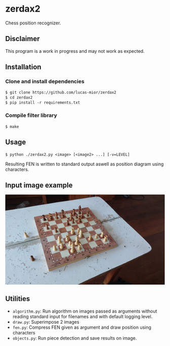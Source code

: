 # zerdax2
Chess position recognizer.

## Disclaimer
This program is a work in progress and may not work as expected.

## Installation
### Clone and install dependencies
```
$ git clone https://github.com/lucas-mior/zerdax2
$ cd zerdax2
$ pip install -r requirements.txt
```
### Compile filter library
```
$ make
```

## Usage
```
$ python ./zerdax2.py <image> [<image2> ...] [-v=LEVEL]
```
Resulting FEN is written to standard output aswell
as position diagram using characters.

## Input image example
![Input image example](https://github.com/lucas-mior/zerdax2/blob/master/test.jpg?raw=true)

## Utilities
- `algorithm.py`: Run algorithm on images passed as arguments without reading
                standard input for filenames and with default logging level.
- `draw.py`: Superimpose 2 images
- `fen.py`: Compress FEN given as argument and draw position using characters
- `objects.py`: Run piece detection and save results on image.

